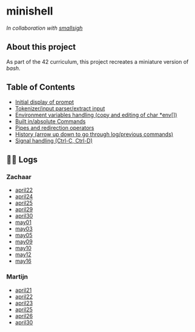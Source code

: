 # minishell
*In collaboration with [smallsigh](www.github.com/smallsigh)*

## About this project

As part of the 42 curriculum, this project recreates a miniature version of *bash*. 

## Table of Contents
 - [Initial display of prompt](./docs/general/roadmap/display_prompt.md)
 - [Tokenizer/input parser/extract input](./docs/general/roadmap/tokenizer.md)
 - [Environment variables handling (copy and editing of char *env[])](./docs/general/roadmap/environment_variables.md)
 - [Built in/absolute Commands](./docs/general/roadmap/built_in_commands.md)
 - [Pipes and redirection operators](./docs/general/roadmap/pipes_and_redirection.md)
 - [History (arrow up down to go through log/previous commands)](./docs/general/roadmap/history.md)
 - [Signal handling (Ctrl-C, Ctrl-D)](./docs/general/roadmap/signal_handling.md)

<!-- START LOGS -->
## 🧑‍💻 Logs

### Zachaar
- [april22](docs/zachaar/daily_logs/april22.md)
- [april24](docs/zachaar/daily_logs/april24.md)
- [april25](docs/zachaar/daily_logs/april25.md)
- [april29](docs/zachaar/daily_logs/april29.md)
- [april30](docs/zachaar/daily_logs/april30.md)
- [may01](docs/zachaar/daily_logs/may01.md)
- [may03](docs/zachaar/daily_logs/may03.md)
- [may05](docs/zachaar/daily_logs/may05.md)
- [may09](docs/zachaar/daily_logs/may09.md)
- [may10](docs/zachaar/daily_logs/may10.md)
- [may12](docs/zachaar/daily_logs/may12.md)
- [may16](docs/zachaar/daily_logs/may16.md)

### Martijn
- [april21](docs/martijn/daily_logs/april21.md)
- [april22](docs/martijn/daily_logs/april22.md)
- [april23](docs/martijn/daily_logs/april23.md)
- [april25](docs/martijn/daily_logs/april25.md)
- [april26](docs/martijn/daily_logs/april26.md)
- [april30](docs/martijn/daily_logs/april30.md)
